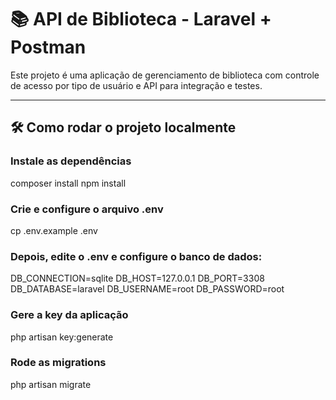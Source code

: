 # 📚 API de Biblioteca - Laravel + Postman

Este projeto é uma aplicação de gerenciamento de biblioteca com controle de acesso por tipo de usuário e API para integração e testes.

---

## 🛠️ Como rodar o projeto localmente

### Instale as dependências

composer install
npm install

### Crie e configure o arquivo .env

cp .env.example .env

### Depois, edite o .env e configure o banco de dados:

DB_CONNECTION=sqlite
DB_HOST=127.0.0.1
DB_PORT=3308
DB_DATABASE=laravel
DB_USERNAME=root
DB_PASSWORD=root

### Gere a key da aplicação

php artisan key:generate

### Rode as migrations

php artisan migrate

